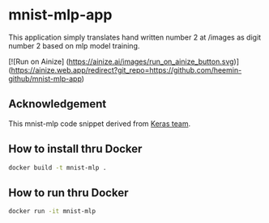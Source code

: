 # mnist-mlp-app
This application simply translates hand written number 2 at /images as digit number 2
based on mlp model training.


[![Run on Ainize]
(https://ainize.ai/images/run_on_ainize_button.svg)]
(https://ainize.web.app/redirect?git_repo=https://github.com/heemin-github/mnist-mlp-app)


## Acknowledgement
This mnist-mlp code snippet derived from [Keras team](https://github.com/keras-team/keras/blob/keras-2/examples/mnist_mlp.py).

## How to install thru Docker
```sh
docker build -t mnist-mlp .
```

## How to run thru Docker
```sh
docker run -it mnist-mlp
```
